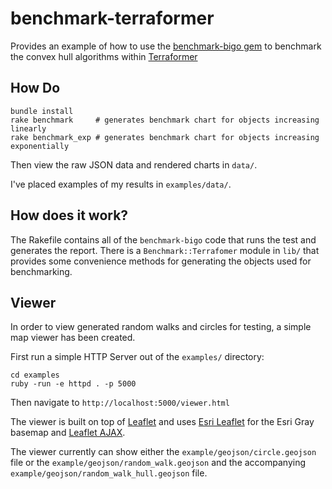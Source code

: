benchmark-terraformer
=====================

Provides an example of how to use the [benchmark-bigo gem](http://github.com/davy/benchmark-bigo) to benchmark the convex hull algorithms within [Terraformer](http://github.com/esripdx/terraformer-ruby)

## How Do

```
bundle install
rake benchmark     # generates benchmark chart for objects increasing linearly
rake benchmark_exp # generates benchmark chart for objects increasing exponentially
```

Then view the raw JSON data and rendered charts in `data/`.

I've placed examples of my results in `examples/data/`.

## How does it work?

The Rakefile contains all of the `benchmark-bigo` code that runs the test and generates the report. There is a `Benchmark::Terrafomer` module in `lib/` that provides some convenience methods for generating the objects used for benchmarking.

## Viewer

In order to view generated random walks and circles for testing, a simple map viewer has been created.

First run a simple HTTP Server out of the `examples/` directory:

```
cd examples
ruby -run -e httpd . -p 5000
```

Then navigate to `http://localhost:5000/viewer.html`

The viewer is built on top of [Leaflet](http://leafletjs.com/) and uses [Esri Leaflet](http://esri.github.io/esri-leaflet/) for the Esri Gray basemap and [Leaflet AJAX](https://github.com/calvinmetcalf/leaflet-ajax).

The viewer currently can show either the `example/geojson/circle.geojson` file or the `example/geojson/random_walk.geojson` and the accompanying `example/geojson/random_walk_hull.geojson` file.
